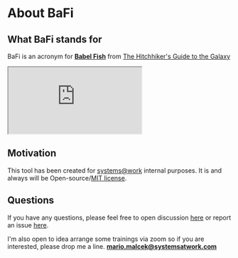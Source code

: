 # About BaFi

## What BaFi stands for
BaFi is an acronym for [**Babel Fish**](https://hitchhikers.fandom.com/wiki/Babel_Fish) from [The Hitchhiker's Guide to the Galaxy](https://en.wikipedia.org/wiki/The_Hitchhiker's_Guide_to_the_Galaxy)
<iframe 
src="https://www.youtube.com/embed/iuumnjJWFO4?start=127&end=157">
</iframe>

## Motivation
This tool has been created for [systems@work](https://systemsatwork.com) internal purposes. 
It is and always will be Open-source/[MIT license](https://github.com/mmalcek/bafi/blob/main/LICENSE).

## Questions
If you have any questions, please feel free to open discussion [here](https://github.com/mmalcek/bafi/discussions) or report an issue [here](https://github.com/mmalcek/bafi/issues).

I'm also open to idea arrange some trainings via zoom so if you are interested, please drop me a line. **mario.malcek@systemsatwork.com**
